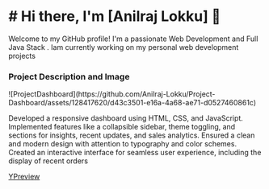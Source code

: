 <h1># Hi there, I'm [Anilraj Lokku] 👋</h1>
Welcome to my GitHub profile! I'm a passionate Web Development and Full   Java Stack . Iam  currently working on my personal web development projects 

<h3>Project Description and Image</h3>![ProjectDashboard](https://github.com/Anilraj-Lokku/Project-Dashboard/assets/128417620/d43c3501-e16a-4a68-ae71-d0527460861c)

<P>Developed a responsive dashboard using HTML, CSS, and JavaScript. Implemented features like a collapsible sidebar, theme toggling, and sections for insights, recent updates, and sales analytics. Ensured a clean and modern design with attention to typography and color schemes. Created an interactive interface for seamless user experience, including the display of recent orders</P>

<a href="https://anilraj-lokku.github.io/Project-Dashboard/" target="_blank">YPreview</a>




